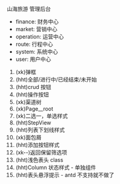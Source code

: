 

山海旅游 管理后台


- finance: 财务中心
- market: 营销中心
- operation: 运营中心
- route: 行程中心
- system: 系统中心
- user: 用户中心



1. (xk)弹框
2. (hht)全部/进行中/已经结束/未开始
3. (hht)crud 按钮
4. (hht)操作按钮
5. (xk)渠道树
6. (xk)Page__root
7. (xk)二选一，单选样式
8. (hht)StepView
9. (hht)列表下划线样式
10. (xk)面包屑
11. (hht)添加按钮样式
12. (xk--)返回保留筛选项
13. (hht)浅色表头 class
14. (hht)Column 状态样式 - 单独组件
15. (hht)表头悬浮提示 - antd 不支持就不做了
